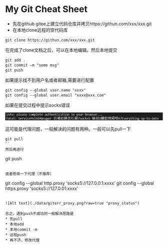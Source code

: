 # My Git Cheat Sheet
* 先在github gitee上建立代码仓库并拷贝https://githun.com/xxx/xxx.git
* 在本地clone远程的空代码库
```
git clone https://githun.com/xxx/xxx.git
```

在完成了clone文档之后，可以在本地编辑。然后本地提交

```
git add .
git commit -m "some msg"
git push
```
如果提示找不到用户名或者邮箱,需要进行配置
```
git config --global user.name "xxxx"
git config --global user.email "xxxx@xxx.com"
```
如果在提交过程中提示socks错误

![Alt text](./data/giterr_socks5.png?raw=true "sockserr")

这可能是代理问题，一般解决的问题有两种。一般可以先pull一下
```
git pull
``
然后再进行
```
git push
```

或者修改一下代理（不推荐）

```
git config --global http.proxy 'socks5://127.0.0.1:xxxx'
git config --global https.proxy 'socks5://127.0.01:xxxx'
```

![Alt text](./data/giterr_proxy.png?raw=true "proxy_status")

总之，遇到push不成功的一般解决思路是
* 先pull
* 本地add
* 本地commit -m
* 远程push
* 再不济，修改代理

